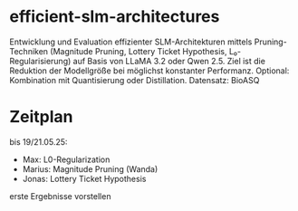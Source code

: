 # efficient-slm-architectures
Entwicklung und Evaluation effizienter SLM-Architekturen mittels Pruning-Techniken (Magnitude Pruning, Lottery Ticket Hypothesis, L₀-Regularisierung) auf Basis von LLaMA 3.2 oder Qwen 2.5. Ziel ist die Reduktion der Modellgröße bei möglichst konstanter Performanz. Optional: Kombination mit Quantisierung oder Distillation. Datensatz: BioASQ 

# Zeitplan
bis 19/21.05.25:
- Max: L0-Regularization
- Marius: Magnitude Pruning (Wanda)
- Jonas: Lottery Ticket Hypothesis

erste Ergebnisse vorstellen
